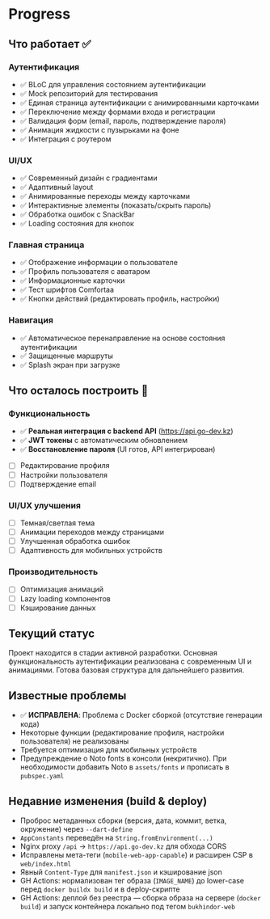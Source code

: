 # Progress

## Что работает ✅

### Аутентификация
- ✅ BLoC для управления состоянием аутентификации
- ✅ Mock репозиторий для тестирования
- ✅ Единая страница аутентификации с анимированными карточками
- ✅ Переключение между формами входа и регистрации
- ✅ Валидация форм (email, пароль, подтверждение пароля)
- ✅ Анимация жидкости с пузырьками на фоне
- ✅ Интеграция с роутером

### UI/UX
- ✅ Современный дизайн с градиентами
- ✅ Адаптивный layout
- ✅ Анимированные переходы между карточками
- ✅ Интерактивные элементы (показать/скрыть пароль)
- ✅ Обработка ошибок с SnackBar
- ✅ Loading состояния для кнопок

### Главная страница
- ✅ Отображение информации о пользователе
- ✅ Профиль пользователя с аватаром
- ✅ Информационные карточки
- ✅ Тест шрифтов Comfortaa
- ✅ Кнопки действий (редактировать профиль, настройки)

### Навигация
- ✅ Автоматическое перенаправление на основе состояния аутентификации
- ✅ Защищенные маршруты
- ✅ Splash экран при загрузке

## Что осталось построить 🔄

### Функциональность
- ✅ **Реальная интеграция с backend API** (https://api.go-dev.kz)
- ✅ **JWT токены** с автоматическим обновлением
- ✅ **Восстановление пароля** (UI готов, API интегрирован)
- [ ] Редактирование профиля
- [ ] Настройки пользователя
- [ ] Подтверждение email

### UI/UX улучшения
- [ ] Темная/светлая тема
- [ ] Анимации переходов между страницами
- [ ] Улучшенная обработка ошибок
- [ ] Адаптивность для мобильных устройств

### Производительность
- [ ] Оптимизация анимаций
- [ ] Lazy loading компонентов
- [ ] Кэширование данных

## Текущий статус
Проект находится в стадии активной разработки. Основная функциональность аутентификации реализована с современным UI и анимациями. Готова базовая структура для дальнейшего развития.

## Известные проблемы
- ✅ **ИСПРАВЛЕНА**: Проблема с Docker сборкой (отсутствие генерации кода)
- Некоторые функции (редактирование профиля, настройки пользователя) не реализованы
- Требуется оптимизация для мобильных устройств
 - Предупреждение о Noto fonts в консоли (некритично). При необходимости добавить Noto в `assets/fonts` и прописать в `pubspec.yaml`

## Недавние изменения (build & deploy)
- Проброс метаданных сборки (версия, дата, коммит, ветка, окружение) через `--dart-define`
- `AppConstants` переведён на `String.fromEnvironment(...)`
- Nginx proxy `/api` -> `https://api.go-dev.kz` для обхода CORS
- Исправлены мета-теги (`mobile-web-app-capable`) и расширен CSP в `web/index.html`
- Явный `Content-Type` для `manifest.json` и кэширование json
 - GH Actions: нормализован тег образа (`IMAGE_NAME`) до lower-case перед `docker buildx build` и в deploy-скрипте
 - GH Actions: деплой без реестра — сборка образа на сервере (`docker build`) и запуск контейнера локально под тегом `bukhindor-web`